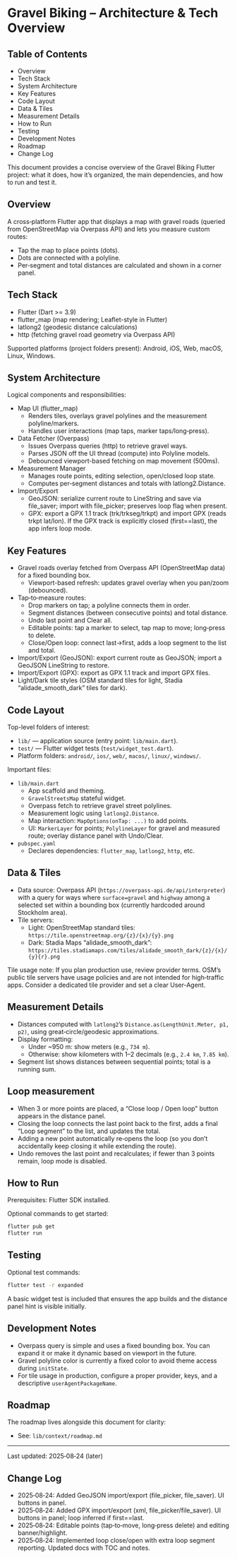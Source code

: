 # Gravel Biking – Architecture & Tech Overview

## Table of Contents

- Overview
- Tech Stack
- System Architecture
- Key Features
- Code Layout
- Data & Tiles
- Measurement Details
- How to Run
- Testing
- Development Notes
- Roadmap
- Change Log

This document provides a concise overview of the Gravel Biking Flutter project: what it does, how it’s organized, the main dependencies, and how to run and test it.

## Overview

A cross‑platform Flutter app that displays a map with gravel roads (queried from OpenStreetMap via Overpass API) and lets you measure custom routes:

- Tap the map to place points (dots).
- Dots are connected with a polyline.
- Per‑segment and total distances are calculated and shown in a corner panel.

## Tech Stack

- Flutter (Dart >= 3.9)
- flutter_map (map rendering; Leaflet-style in Flutter)
- latlong2 (geodesic distance calculations)
- http (fetching gravel road geometry via Overpass API)

Supported platforms (project folders present): Android, iOS, Web, macOS, Linux, Windows.

## System Architecture

Logical components and responsibilities:

- Map UI (flutter_map)
  - Renders tiles, overlays gravel polylines and the measurement polyline/markers.
  - Handles user interactions (map taps, marker taps/long‑press).
- Data Fetcher (Overpass)
  - Issues Overpass queries (http) to retrieve gravel ways.
  - Parses JSON off the UI thread (compute) into Polyline models.
  - Debounced viewport-based fetching on map movement (500ms).
- Measurement Manager
  - Manages route points, editing selection, open/closed loop state.
  - Computes per‑segment distances and totals with latlong2.Distance.
- Import/Export
  - GeoJSON: serialize current route to LineString and save via file_saver; import with file_picker; preserves loop flag when present.
  - GPX: export a GPX 1.1 track (trk/trkseg/trkpt) and import GPX (reads trkpt lat/lon). If the GPX track is explicitly closed (first==last), the app infers loop mode.

## Key Features

- Gravel roads overlay fetched from Overpass API (OpenStreetMap data) for a fixed bounding box.
  - Viewport-based refresh: updates gravel overlay when you pan/zoom (debounced).
- Tap‑to‑measure routes:
  - Drop markers on tap; a polyline connects them in order.
  - Segment distances (between consecutive points) and total distance.
  - Undo last point and Clear all.
  - Editable points: tap a marker to select, tap map to move; long‑press to delete.
  - Close/Open loop: connect last→first, adds a loop segment to the list and total.
- Import/Export (GeoJSON): export current route as GeoJSON; import a GeoJSON LineString to restore.
- Import/Export (GPX): export as GPX 1.1 track and import GPX files.
- Light/Dark tile styles (OSM standard tiles for light, Stadia “alidade_smooth_dark” tiles for dark).

## Code Layout

Top-level folders of interest:

- `lib/` — application source (entry point: `lib/main.dart`).
- `test/` — Flutter widget tests (`test/widget_test.dart`).
- Platform folders: `android/`, `ios/`, `web/`, `macos/`, `linux/`, `windows/`.

Important files:

- `lib/main.dart`
  - App scaffold and theming.
  - `GravelStreetsMap` stateful widget.
  - Overpass fetch to retrieve gravel street polylines.
  - Measurement logic using `latlong2.Distance`.
  - Map interaction: `MapOptions(onTap: ...)` to add points.
  - UI: `MarkerLayer` for points; `PolylineLayer` for gravel and measured route; overlay distance panel with Undo/Clear.
- `pubspec.yaml`
  - Declares dependencies: `flutter_map`, `latlong2`, `http`, etc.

## Data & Tiles

- Data source: Overpass API (`https://overpass-api.de/api/interpreter`) with a query for ways where `surface=gravel` and `highway` among a selected set within a bounding box (currently hardcoded around Stockholm area).
- Tile servers:
  - Light: OpenStreetMap standard tiles: `https://tile.openstreetmap.org/{z}/{x}/{y}.png`
  - Dark: Stadia Maps “alidade_smooth_dark”: `https://tiles.stadiamaps.com/tiles/alidade_smooth_dark/{z}/{x}/{y}{r}.png`

Tile usage note: If you plan production use, review provider terms. OSM’s public tile servers have usage policies and are not intended for high‑traffic apps. Consider a dedicated tile provider and set a clear User-Agent.

## Measurement Details

- Distances computed with `latlong2`’s `Distance.as(LengthUnit.Meter, p1, p2)`, using great‑circle/geodesic approximations.
- Display formatting:
  - Under ~950 m: show meters (e.g., `734 m`).
  - Otherwise: show kilometers with 1–2 decimals (e.g., `2.4 km`, `7.85 km`).
- Segment list shows distances between sequential points; total is a running sum.

## Loop measurement

- When 3 or more points are placed, a “Close loop / Open loop” button appears in the distance panel.
- Closing the loop connects the last point back to the first, adds a final “Loop segment” to the list, and updates the total.
- Adding a new point automatically re‑opens the loop (so you don’t accidentally keep closing it while extending the route).
- Undo removes the last point and recalculates; if fewer than 3 points remain, loop mode is disabled.

## How to Run

Prerequisites: Flutter SDK installed.

Optional commands to get started:

```bash
flutter pub get
flutter run
```

## Testing

Optional test commands:

```bash
flutter test -r expanded
```

A basic widget test is included that ensures the app builds and the distance panel hint is visible initially.

## Development Notes

- Overpass query is simple and uses a fixed bounding box. You can expand it or make it dynamic based on viewport in the future.
- Gravel polyline color is currently a fixed color to avoid theme access during `initState`.
- For tile usage in production, configure a proper provider, keys, and a descriptive `userAgentPackageName`.

## Roadmap

The roadmap lives alongside this document for clarity:

- See: `lib/context/roadmap.md`

---
Last updated: 2025‑08‑24 (later)

## Change Log

- 2025‑08‑24: Added GeoJSON import/export (file_picker, file_saver). UI buttons in panel.
- 2025‑08‑24: Added GPX import/export (xml, file_picker/file_saver). UI buttons in panel; loop inferred if first==last.
- 2025‑08‑24: Editable points (tap‑to‑move, long‑press delete) and editing banner/highlight.
- 2025‑08‑24: Implemented loop close/open with extra loop segment reporting. Updated docs with TOC and notes.
